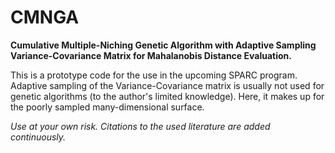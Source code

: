 # CMNGA
**Cumulative Multiple-Niching Genetic Algorithm with Adaptive Sampling Variance-Covariance Matrix for Mahalanobis Distance Evaluation.**

This is a prototype code for the use in the upcoming SPARC program. Adaptive sampling of the Variance-Covariance matrix is usually not used for genetic algorithms (to the author's limited knowledge). Here, it makes up for the poorly sampled many-dimensional surface.

*Use at your own risk. Citations to the used literature are added continuously.*
